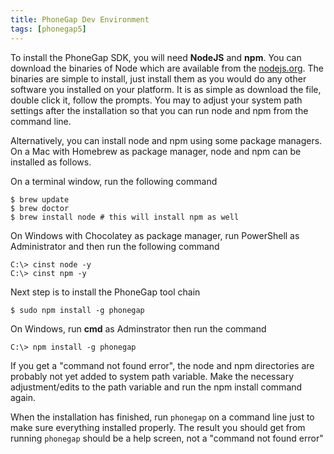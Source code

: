 ```yaml
---
title: PhoneGap Dev Environment
tags: [phonegap5]
---
```



To install the PhoneGap SDK, you will need **NodeJS** and **npm**. You can download the binaries of Node which are available from the [nodejs.org](http://nodejs.org). The binaries are simple to install, just install them as you would do any other software you installed on your platform. It is as simple as download the file, double click it, follow the prompts. You may to adjust your system path settings after the installation so that you can run node and npm from the command line.

Alternatively, you can install node and npm using some package managers. On a Mac with Homebrew as package manager, node and npm can be installed as follows.

On a terminal window, run the following command

~~~
$ brew update
$ brew doctor
$ brew install node # this will install npm as well
~~~

On Windows with Chocolatey as package manager, run PowerShell as Administrator and then run the following command

~~~
C:\> cinst node -y
C:\> cinst npm -y
~~~


Next step is to install the PhoneGap tool chain

~~~
$ sudo npm install -g phonegap
~~~

On Windows, run **cmd** as Adminstrator then run the command

~~~
C:\> npm install -g phonegap
~~~

If you get a "command not found error", the node and npm directories are probably not yet added to system path variable. Make the necessary adjustment/edits to the path variable and run the npm install command again.

When the installation has finished, run `phonegap` on a command line just to make sure everything installed properly. The result you should get from running `phonegap` should be a help screen, not a "command not found error"
